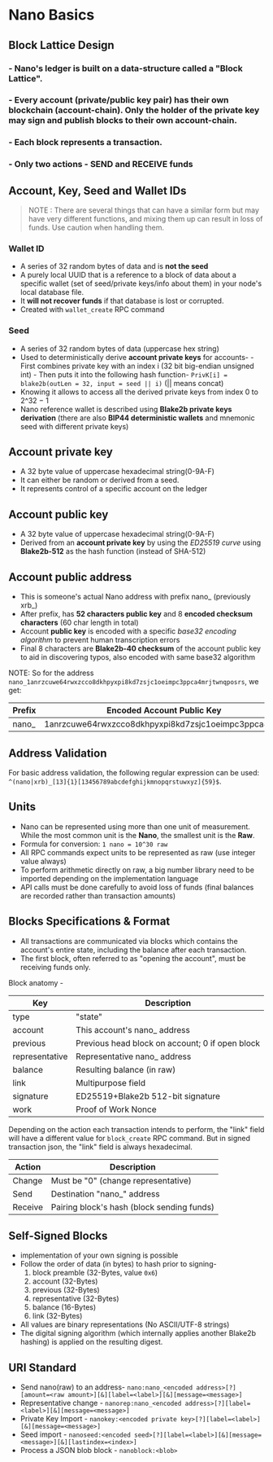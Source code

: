 # Nano Basics

## Block Lattice Design

### - Nano's ledger is built on a data-structure called a "Block Lattice". 
### - Every account (private/public key pair) has their own blockchain (account-chain). Only the holder of the private key may sign and publish blocks to their own account-chain. 
### - Each block represents a transaction.
### - Only two actions - SEND and RECEIVE funds


## Account, Key, Seed and Wallet IDs

> NOTE : There are several things that can have a similar form but may have very different functions, and mixing them up can result in loss of funds. Use caution when handling them.

### Wallet ID
 
- A series of 32 random bytes of data and is **not the seed**
- A purely local UUID that is a reference to a block of data about a specific wallet (set of seed/private keys/info about them) in your node's local database file. 
- It **will not recover funds** if that database is lost or corrupted.
- Created with `wallet_create` RPC command

### Seed
- A series of 32 random bytes of data (uppercase hex string)
- Used to deterministically derive **account private keys** for accounts-
		- First combines private key with an index i (32 bit big-endian unsigned int)
		- Then puts it into the following hash function-
			`PrivK[i] = blake2b(outLen = 32, input = seed || i)` (|| means concat)
- Knowing it allows to access all the derived private keys from index 0 to 2^32 − 1
- Nano reference wallet is described using **Blake2b private keys derivation** (there are also **BIP44 deterministic wallets** and mnemonic seed with different private keys)

## Account private key
- A 32 byte value of uppercase hexadecimal string(0-9A-F)
- It can either be random or derived from a seed.
- It represents control of a specific account on the ledger

## Account public key
- A 32 byte value of uppercase hexadecimal string(0-9A-F)
- Derived from an **account private key** by using the _ED25519 curve_ using **Blake2b-512** as the hash function (instead of SHA-512)

## Account public address
- This is someone's actual Nano address with prefix nano_ (previously xrb_)
- After prefix, has **52 characters public key** and 8 **encoded checksum characters** (60 char length in total)
- Account **public key** is encoded with a specific _base32 encoding algorithm_ to prevent human transcription errors 
- Final 8 characters are **Blake2b-40 checksum** of the account public key to aid in discovering typos, also encoded with same base32 algorithm

NOTE: So for the address `nano_1anrzcuwe64rwxzcco8dkhpyxpi8kd7zsjc1oeimpc3ppca4mrjtwnqposrs`, we get:

| Prefix | Encoded Account Public Key                           | Checksum |
|--------|------------------------------------------------------|----------|
| nano_  | 1anrzcuwe64rwxzcco8dkhpyxpi8kd7zsjc1oeimpc3ppca4mrjt | wnqposrs |

## Address Validation
For basic address validation, the following regular expression can be used: `^(nano|xrb)_[13]{1}[13456789abcdefghijkmnopqrstuwxyz]{59}$`.

## Units
- Nano can be represented using more than one unit of measurement. While the most common unit is the **Nano**, the smallest unit is the **Raw**.
- Formula for conversion: `1 nano = 10^30 raw`
- All RPC commands expect units to be represented as raw (use integer value always)
- To perform arithmetic directly on raw, a big number library need to be imported depending on the implementation language
- API calls must be done carefully to avoid loss of funds (final balances are recorded rather than transaction amounts)

## Blocks Specifications & Format
- All transactions are communicated via blocks which contains the account's entire state, including the balance after each transaction.
- The first block, often referred to as "opening the account", must be receiving funds only. 

Block anatomy -

| Key            | Description                                     |
|----------------|-------------------------------------------------|
| type           | "state"                                         |
| account        | This account's nano_ address                    |
| previous       | Previous head block on account; 0 if open block |
| representative | Representative nano_ address                    |
| balance        | Resulting balance (in raw)                      |
| link           | Multipurpose field                              |
| signature      | ED25519+Blake2b 512-bit signature               |
| work           | Proof of Work Nonce                             |
	
Depending on the action each transaction intends to perform, the "link" field will have a different value for `block_create` RPC command.
But in signed transaction json, the "link" field is always hexadecimal.

| Action  |  Description                                |
|---------|---------------------------------------------|
| Change  | Must be "0"  (change representative)		  |
| Send    | Destination "nano_" address                 |
| Receive | Pairing block's hash (block sending funds)  |

## Self-Signed Blocks

- implementation of your own signing is possible
- Follow the order of data (in bytes) to hash prior to signing-
	1. block preamble (32-Bytes, value `0x6`)
	2. account (32-Bytes)
	3. previous (32-Bytes)
	4. representative (32-Bytes)
	5. balance (16-Bytes)
	6. link (32-Bytes) 
- All values are binary representations (No ASCII/UTF-8 strings)
- The digital signing algorithm (which internally applies another Blake2b hashing) is applied on the resulting digest.


## URI Standard

- Send nano(raw) to an address- `nano:nano_<encoded address>[?][amount=<raw amount>][&][label=<label>][&][message=<message>]`
- Representative change - `nanorep:nano_<encoded address>[?][label=<label>][&][message=<message>]`
- Private Key Import - `nanokey:<encoded private key>[?][label=<label>][&][message=<message>]`
- Seed import - `nanoseed:<encoded seed>[?][label=<label>][&][message=<message>][&][lastindex=<index>]`
- Process a JSON blob block - `nanoblock:<blob>`









